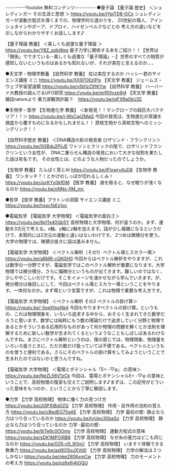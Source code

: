----------Youtube 無料コンテンツ----------
●量子論
【量子論 歴史】
＜シュレディンガー その生涯と思想 ＞
https://youtu.be/jYpiTD8-GCs
シュレディンガーが波動方程式を導くまでの、物理学的な道のりを、
20世紀の偉人、アインシュタインやボーア、ドプロイ、ハイゼンベルクなどとの
考え方の違いなどを示しながらわかりやすくお話しします♪

【量子理論 教養】
＜美しくも過激な量子理論 ＞
https://youtu.be/YBZ_qzkt8qg
量子力学に関係する本をご紹介！！【世界は「関係」でできている--美しくも過激な「量子理論」--】世界のすべての物質が感知しないというものはあるかも知れないが、それが実在と言えるのか、、、


●天文学・物理学教養
【自然科学 教養】
虹は実在するのか ハッシー君のサイエンス講座 ミニ
https://youtu.be/XX97OEzIPjs
【天文学 教養】
ジェームズ・ウェブ宇宙望遠鏡 
https://youtu.be/v5b1zZ91KYw
【自然科学 教養】
ハーバード大教授の跳んでるUFO研究 
https://youtu.be/mjfR3yzp9t4
【天文学 教養】
雑誌natureより 重力波観測計画 !!　
https://youtu.be/qiFXRa0kU2E

●生物学・医学
【生物進化学 教養】
＜新発見！！マングローブの超巨大バクテリア！！＞
https://youtu.be/j-WsCwi2MaQ
今回の発見は、生物進化の常識を根底から覆すものになるかもしれません！！
原核生物から真核生物へのミッシングリンク！！

【自然科学歴史 教養】
＜DNA構造の影の発見者 ロザリンド・フランクリン＞
https://youtu.be/0GBdu2PijJE
ワトソンとクリックの陰で、ロザリンドフランクリンという女性が、
DNA二重らせん構造の発見において大きな役割を果たした話は有名です。
その女性とは、どのような人物だったのでしょうか。

【生物学 教養】
たんぱく質とAI
https://youtu.be/lFlxwrv4uD8
【生物学 教養】
ワンタッチ？！とかげのしっぽが切れるしくみ！
https://youtu.be/JurKYx0kfDM
【医学 教養】
歳を取ると、なぜ眠りが浅くなるのか
https://youtu.be/oNNs-fiM_mc

●哲学
【哲学 教養】プラトンの洞窟 サイエンス講座 ミニ
https://youtu.be/hxpc1bEs1oc

●電磁気学
【電磁気学 大学物理】
＜電磁気学の面白さ＞
https://youtu.be/6p11x40Qb5Y
高校物理と大学物理、何が違うのか。まず、運動を3次元で考える。x軸、y軸にz軸を加えます。話が少し複雑になるというだけで、本質的には2次元の運動と違いはないわけです。
2つめは微積分を使う。大学の物理では、微積分抜きに話は進みません。

【電磁気学 大学物理】
＜ベクトル解析（その1）ベクトル場とスカラー場＞
https://youtu.be/aBMR-cQKGH0
今回からはベクトル解析をやりますが、これは数学の一分野ですが、電磁気学ではこのベクトル解析が重要になります。大学物理では微分積分、さらに偏微分というものが出てきます。難しいのではなく、少しややこしいだけです。そこをイメージを湧かせながら学んでいきます。が、微分積分は後回しにして、今回はベクトル場とスカラー場ということをやります。一体何なのか。まず場という言葉ですが、これは物理で重要な考え方です。

【電磁気学 大学物理】
＜ベクトル解析 その2 ベクトルの掛け算＞
https://youtu.be/-5oeXfooNk4
今回もやりますベクトルの掛け算。というもの、これは物理現象を、いろいろ追求する中から、おそらく生まれてきた数学だろうと思います。数学には純粋にもう数の理論だけで追求していく分野と物理であるとかそういうある応用的なものがあって何か物理の問題を解くとか法則を理解するために新しい数学が生まれてくるというようなこともしばしばあるわけなんですね。まさにベクトル解析というのは、僕の感じでは、物理現象、物理量をいろいろ扱うときに、ただの数だけ扱っていては不便である。ベクトルというものを使うと便利である。さらにそのベクトルの掛け算をしてみようということで生まれたのではないかと思うんですね。

【電磁気学 大学物理】
＜電場とポテンシャル「E= -▽φ」 の意味＞
https://youtu.be/NeZL56V1zCk
今回は、電場とポテンシャルE= -▽φ の意味ということで、高校物理の復習も交えてご説明します♪まずは、この記号がどういった意味をもつのか、ということから丁寧に解説します。

●力学
【力学 高校物理】
物体に働く力の見つけ方
https://youtu.be/JI3PXIBqDZQ
【力学 高校物理】
作用・反作用の法則の覚え方
https://youtu.be/cBedEG75gAE
【力学 高校物理】
力学 最初の壁- 静止なら力はつり合っているのか
https://youtu.be/tvUeo30baSo
【力学 高校物理】
静止なら力はつり合っているのか 力学 -最初の壁- 
https://youtu.be/6iTe6c0OOms
【力学 高校物理】
運動方程式の意味 
https://youtu.be/sDK1MPOjRB8
【力学 高校物理】
なぜ糸の張力はどこも同じなのか
https://youtu.be/0Z6-n5_9OnU
【力学 高校物理】
いますぐ体験できる無重力
https://youtu.be/asWO5oJXVd0
【力学 高校物理】
力学の解法は３つしかない
https://youtu.be/nke2906xmCw
【力学 高校物理】
力のモーメントの考え方 
https://youtu.be/pz6x6i4tGQU
